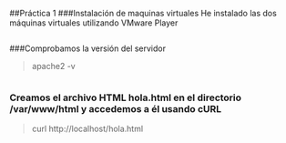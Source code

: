 ##Práctica 1 
###Instalación de maquinas virtuales
He instalado las dos máquinas virtuales utilizando VMware Player 
<p align="center">
	<img scr=../Practicas/practica_1/img/1.png width=40%>
</p>

###Comprobamos la versión del servidor 
> apache2 -v 

<p align="center">
	<img scr=../Practicas/practica_1/img/2.png width=40%>
</p>

### Creamos el archivo HTML hola.html en el directorio /var/www/html y accedemos a él usando cURL 
> curl http://localhost/hola.html 

<p align="center">
	<img scr=../Practicas/practica_1/img/3.png width=40%>
</p>


